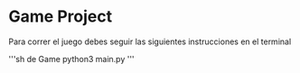 # Game Project

Para correr el juego debes seguir las siguientes instrucciones en el terminal

'''sh
de Game 
python3 main.py
'''